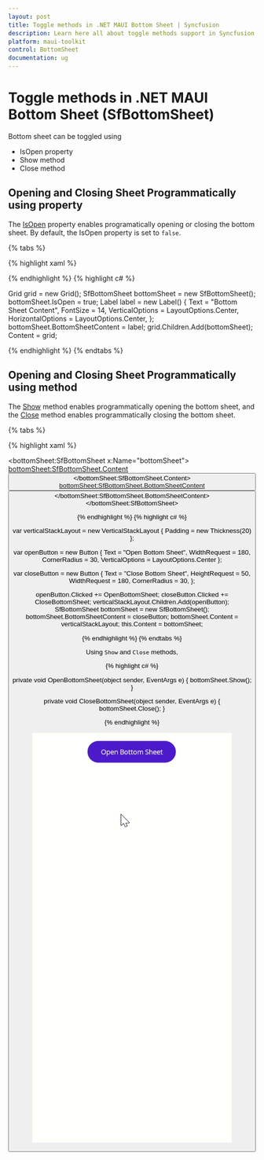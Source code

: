 ```yaml
---
layout: post
title: Toggle methods in .NET MAUI Bottom Sheet | Syncfusion
description: Learn here all about toggle methods support in Syncfusion .NET MAUI Bottom Sheet(SfBottomSheet) control.
platform: maui-toolkit
control: BottomSheet
documentation: ug
---
```


# Toggle methods in .NET MAUI Bottom Sheet (SfBottomSheet)

Bottom sheet can be toggled using

* IsOpen property
* Show method
* Close method

## Opening and Closing Sheet Programmatically using property

The [IsOpen](https://help.syncfusion.com/cr/maui-toolkit/Syncfusion.Maui.Toolkit.BottomSheet.SfBottomSheet.html#Syncfusion_Maui_Toolkit_BottomSheet_SfBottomSheet_IsOpen) property enables programatically opening or closing the bottom sheet. By default, the IsOpen property is set to `false`.

{% tabs %}

{% highlight xaml %}

<Grid>
    <bottomSheet:SfBottomSheet IsOpen="True">
        <bottomSheet:SfBottomSheet.BottomSheetContent>
            <Label Text="Bottom Sheet Content" VerticalOptions="Center" HorizontalOptions="Center" FontSize="14" />
        </bottomSheet:SfBottomSheet.BottomSheetContent>
    </bottomSheet:SfBottomSheet>
</Grid>

{% endhighlight %}
{% highlight c# %}

Grid grid = new Grid();
SfBottomSheet bottomSheet = new SfBottomSheet();
bottomSheet.IsOpen = true;
Label label = new Label()
{
    Text = "Bottom Sheet Content",
    FontSize = 14,
    VerticalOptions = LayoutOptions.Center,
    HorizontalOptions = LayoutOptions.Center,
};
bottomSheet.BottomSheetContent = label;
grid.Children.Add(bottomSheet);
Content = grid;

{% endhighlight %}
{% endtabs %}


## Opening and Closing Sheet Programmatically using method
The [Show](https://help.syncfusion.com/cr/maui-toolkit/Syncfusion.Maui.Toolkit.BottomSheet.SfBottomSheet.html#Syncfusion_Maui_Toolkit_BottomSheet_SfBottomSheet_Show) method enables programmatically opening the bottom sheet, and the [Close](https://help.syncfusion.com/cr/maui-toolkit/Syncfusion.Maui.Toolkit.BottomSheet.SfBottomSheet.html#Syncfusion_Maui_Toolkit_BottomSheet_SfBottomSheet_Close) method enables programmatically closing the bottom sheet.

{% tabs %}

{% highlight xaml %}

<bottomSheet:SfBottomSheet x:Name="bottomSheet">
    <bottomSheet:SfBottomSheet.Content>
        <VerticalStackLayout Padding="20">
            <Button Text="Open Bottom Sheet" Clicked="OpenBottomSheet" WidthRequest="180" CornerRadius="30" VerticalOptions="Center"/>
        </VerticalStackLayout>
    </bottomSheet:SfBottomSheet.Content>
    <bottomSheet:SfBottomSheet.BottomSheetContent>
        <Button Text="Close Bottom Sheet" Clicked="CloseBottomSheet" HeightRequest="50" WidthRequest="180" CornerRadius="30"/>
    </bottomSheet:SfBottomSheet.BottomSheetContent>
</bottomSheet:SfBottomSheet>

{% endhighlight %}
{% highlight c# %}

var verticalStackLayout = new VerticalStackLayout
{
    Padding = new Thickness(20)
};

var openButton = new Button
{
    Text = "Open Bottom Sheet",
    WidthRequest = 180,
    CornerRadius = 30,
    VerticalOptions = LayoutOptions.Center
};

var closeButton = new Button
{
    Text = "Close Bottom Sheet",
    HeightRequest = 50,
    WidthRequest = 180,
    CornerRadius = 30,
};

openButton.Clicked += OpenBottomSheet;
closeButton.Clicked += CloseBottomSheet;
verticalStackLayout.Children.Add(openButton);
SfBottomSheet bottomSheet = new SfBottomSheet();
bottomSheet.BottomSheetContent = closeButton;
bottomSheet.Content = verticalStackLayout;
this.Content = bottomSheet;

{% endhighlight %}
{% endtabs %}

Using `Show` and `Close` methods,

{% highlight c# %}

private void OpenBottomSheet(object sender, EventArgs e)
{
    bottomSheet.Show();
}

private void CloseBottomSheet(object sender, EventArgs e)
{
    bottomSheet.Close();
}

{% endhighlight %}

![Toggle Gif for BottomSheet](images/toggleMethod.gif)